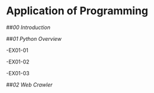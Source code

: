 # Application of Programming

##*00 Introduction*

##*01 Python Overview*

-EX01-01

-EX01-02

-EX01-03

##*02 Web Crawler*
